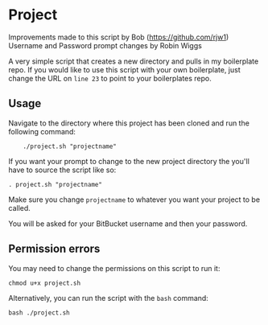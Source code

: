 Project
=======

Improvements made to this script by Bob (https://github.com/rjw1)
Username and Password prompt changes by Robin Wiggs

A very simple script that creates a new directory and pulls in my boilerplate repo. If you would like to use this script with your own boilerplate, just change the URL on `line 23` to point to your boilerplates repo.

## Usage

Navigate to the directory where this project has been cloned and run the following command:

		./project.sh "projectname"

If you want your prompt to change to the new project directory the you'll have to source the script like so:

    . project.sh "projectname"

Make sure you change `projectname` to whatever you want your project to be called.

You will be asked for your BitBucket username and then your password.

## Permission errors

You may need to change the permissions on this script to run it:

    chmod u+x project.sh

Alternatively, you can run the script with the `bash` command:

    bash ./project.sh
